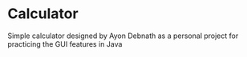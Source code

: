 # Calculator

Simple calculator designed by Ayon Debnath as a personal project for practicing the GUI features in Java

